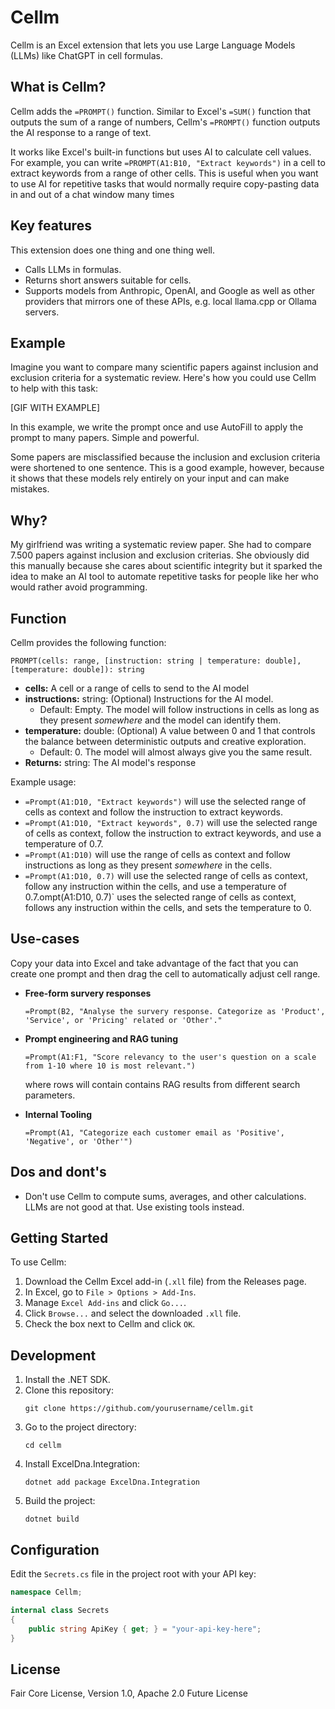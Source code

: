 # Cellm
Cellm is an Excel extension that lets you use Large Language Models (LLMs) like ChatGPT in cell formulas.

## What is Cellm?

Cellm adds the `=PROMPT()` function. Similar to Excel's `=SUM()` function that outputs the sum of a range of numbers, Cellm's `=PROMPT()` function outputs the AI response to a range of text. 

It works like Excel's built-in functions but uses AI to calculate cell values. For example, you can write `=PROMPT(A1:B10, "Extract keywords")` in a cell to extract keywords from a range of other cells. This is useful when you want to use AI for repetitive tasks that would normally require copy-pasting data in and out of a chat window many times

## Key features
This extension does one thing and one thing well.

- Calls LLMs in formulas.
- Returns short answers suitable for cells.
- Supports models from Anthropic, OpenAI, and Google as well as other providers that mirrors one of these APIs, e.g. local llama.cpp or Ollama servers.

## Example
Imagine you want to compare many scientific papers against inclusion and exclusion criteria for a systematic review. Here's how you could use Cellm to help with this task:

[GIF WITH EXAMPLE]

In this example, we write the prompt once and use AutoFill to apply the prompt to many papers. Simple and powerful.

Some papers are misclassified because the inclusion and exclusion criteria were shortened to one sentence. This is a good example, however, because it shows that these models rely entirely on your input and can make mistakes.

## Why?
My girlfriend was writing a systematic review paper. She had to compare 7.500 papers against inclusion and exclusion criterias. She obviously did this manually because she cares about scientific integrity but it sparked the idea to make an AI tool to automate repetitive tasks for people like her who would rather avoid programming.

## Function
Cellm provides the following function:

```excel
PROMPT(cells: range, [instruction: string | temperature: double], [temperature: double]): string
```

- **cells:** A cell or a range of cells to send to the AI model
- **instructions:** string: (Optional) Instructions for the AI model.
  - Default: Empty. The model will follow instructions in cells as long as they present _somewhere_ and the model can identify them.
- **temperature:** double: (Optional) A value between 0 and 1 that controls the balance between deterministic outputs and creative exploration.
  - Default: 0. The model will almost always give you the same result.
- **Returns:** string: The AI model's response

Example usage:
- `=Prompt(A1:D10, "Extract keywords")` will use the selected range of cells as context and follow the instruction to extract keywords.
- `=Prompt(A1:D10, "Extract keywords", 0.7)` will use the selected range of cells as context, follow the instruction to extract keywords, and use a temperature of 0.7.
- `=Prompt(A1:D10)` will use the range of cells as context and follow instructions as long as they present _somewhere_ in the cells.
- `=Prompt(A1:D10, 0.7)` will use the selected range of cells as context, follow any instruction within the cells, and use a temperature of 0.7.ompt(A1:D10, 0.7)` uses the selected range of cells as context, follows any instruction within the cells, and sets the temperature to 0. 

## Use-cases
Copy your data into Excel and take advantage of the fact that you can create one prompt and then drag the cell to automatically adjust cell range.

- **Free-form survery responses**
    ```excel
    =Prompt(B2, "Analyse the survery response. Categorize as 'Product', 'Service', or 'Pricing' related or 'Other'."
    ```

- **Prompt engineering and RAG tuning**
    ```excel
    =Prompt(A1:F1, "Score relevancy to the user's question on a scale from 1-10 where 10 is most relevant.")
    ```
    where rows will contain contains RAG results from different search parameters.

- **Internal Tooling**
    ```excel
    =Prompt(A1, "Categorize each customer email as 'Positive', 'Negative', or 'Other'")
    ```

## Dos and dont's 
- Don't use Cellm to compute sums, averages, and other calculations. LLMs are not good at that. Use existing tools instead.

## Getting Started

To use Cellm:

1. Download the Cellm Excel add-in (`.xll` file) from the Releases page.
2. In Excel, go to `File > Options > Add-Ins`.
3. Manage `Excel Add-ins` and click `Go...`.
4. Click `Browse...` and select the downloaded `.xll` file.
5. Check the box next to Cellm and click `OK`.

## Development

1. Install the .NET SDK.
2. Clone this repository:
   ```
   git clone https://github.com/yourusername/cellm.git
   ```
3. Go to the project directory:
   ```
   cd cellm
   ```
4. Install ExcelDna.Integration:
   ```
   dotnet add package ExcelDna.Integration
   ```
5. Build the project:
   ```
   dotnet build
   ```

## Configuration

Edit the `Secrets.cs` file in the project root with your API key:

```csharp
namespace Cellm;

internal class Secrets
{
    public string ApiKey { get; } = "your-api-key-here";
}

```

## License

Fair Core License, Version 1.0, Apache 2.0 Future License
